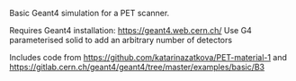 Basic Geant4 simulation for a PET scanner.

Requires Geant4 installation: https://geant4.web.cern.ch/
Use G4 parameterised solid to add an arbitrary number of detectors

Includes code from https://github.com/katarinazatkova/PET-material-1
and https://gitlab.cern.ch/geant4/geant4/tree/master/examples/basic/B3
